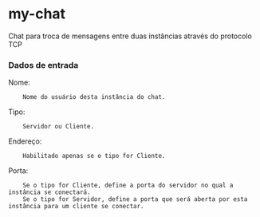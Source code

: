 # my-chat
Chat para troca de mensagens entre duas instâncias através do protocolo TCP

### Dados de entrada

 Nome: 
 
        Nome do usuário desta instância do chat.

 Tipo: 
 
        Servidor ou Cliente.

 Endereço: 
        
        Habilitado apenas se o tipo for Cliente.

 Porta: 
 
        Se o tipo for Cliente, define a porta do servidor no qual a instância se conectará.
        Se o tipo for Servidor, define a porta que será aberta por esta instância para um cliente se conectar.
